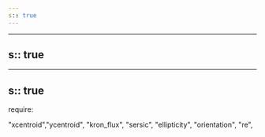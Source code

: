 ```yaml
---
s:: true
---
```

---
s:: true
---
---
s:: true
---
require:

"xcentroid","ycentroid", "kron_flux", "sersic", "ellipticity", "orientation", "re",

